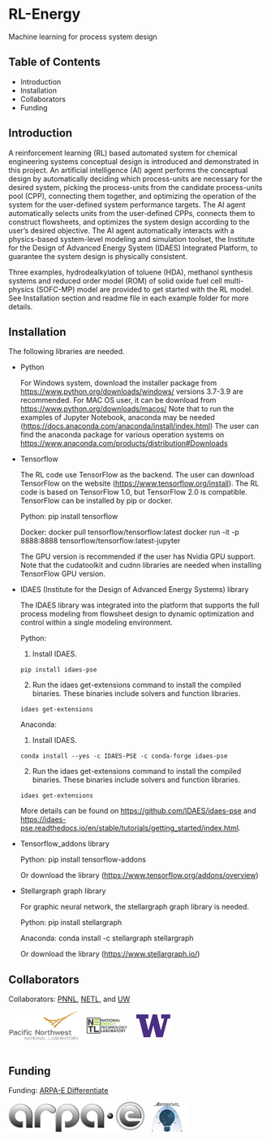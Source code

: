 # RL-Energy
Machine learning for process system design
## Table of Contents
* Introduction
* Installation
* Collaborators
* Funding
## Introduction
A reinforcement learning (RL) based automated system for chemical engineering systems conceptual design is introduced and demonstrated in this project. An artificial intelligence (AI) agent performs the conceptual design by automatically deciding which process-units are necessary for the desired system, picking the process-units from the candidate process-units pool (CPP), connecting them together, and optimizing the operation of the system for the user-defined system performance targets. The AI agent automatically selects units from the user-defined CPPs, connects them to construct flowsheets, and optimizes the system design according to the user’s desired objective. The AI agent automatically interacts with a physics-based system-level modeling and simulation toolset, the Institute for the Design of Advanced Energy System (IDAES) Integrated Platform, to guarantee the system design is physically consistent.

Three examples, hydrodealkylation of toluene (HDA), methanol synthesis systems and reduced order model (ROM) of solid oxide fuel cell multi-physics (SOFC-MP) model are provided to get started with the RL model. See Installation section and readme file in each example folder for more details.
## Installation

The following libraries are needed.
* Python

  For Windows system, download the installer package from https://www.python.org/downloads/windows/ versions 3.7-3.9 are recommended. For MAC OS user, it can be   download from https://www.python.org/downloads/macos/ 
Note that to run the examples of Jupyter Notebook, anaconda may be needed (https://docs.anaconda.com/anaconda/install/index.html)
The user can find the anaconda package for various operation systems on https://www.anaconda.com/products/distribution#Downloads 
* Tensorflow

  The RL code use TensorFlow as the backend. The user can download TensorFlow on the website (https://www.tensorflow.org/install). The RL code is based on TensorFlow 1.0, but TensorFlow 2.0 is compatible. TensorFlow can be installed by pip or docker. 

  Python:
  pip install tensorflow

  Docker:
  docker pull tensorflow/tensorflow:latest 
  docker run -it -p 8888:8888 tensorflow/tensorflow:latest-jupyter

  The GPU version is recommended if the user has Nvidia GPU support. Note that the cudatoolkit and cudnn libraries are needed when installing TensorFlow GPU version.
* IDAES (Institute for the Design of Advanced Energy Systems) library
  
  The IDAES library was integrated into the platform that supports the full process modeling from flowsheet design to dynamic optimization and control within a single modeling environment.

  Python:
  1.	Install IDAES.
  
      pip install idaes-pse
    
  2.	Run the idaes get-extensions command to install the compiled binaries. These binaries include solvers and function libraries.
  
      idaes get-extensions

  Anaconda:
  1.	Install IDAES.
  
      conda install --yes -c IDAES-PSE -c conda-forge idaes-pse
  
  2.	Run the idaes get-extensions command to install the compiled binaries. These binaries include solvers and function libraries.
  
      idaes get-extensions

  More details can be found on https://github.com/IDAES/idaes-pse and https://idaes-pse.readthedocs.io/en/stable/tutorials/getting_started/index.html.


* Tensorflow_addons library 
  
  Python:
  pip install tensorflow-addons

  Or download the library (https://www.tensorflow.org/addons/overview)
  
* Stellargraph graph library
  
  For graphic neural network, the stellargraph graph library is needed. 

  Python:
  pip install stellargraph

  Anaconda:
  conda install -c stellargraph stellargraph

  Or download the library (https://www.stellargraph.io/) 

## Collaborators
Collaborators: [PNNL](https://www.pnnl.gov/), [NETL](https://www.netl.doe.gov/), and [UW](https://www.washington.edu/) 

<img src="./docs/images/Pacific_Northwest_National_Laboratory_logo.svg.png" alt="PNNL-logo" height="60" img align="left"> <img src="./docs/images/NETL.png" alt="NETL-logo" height="60" img align="center"> <img src="./docs/images/UW.png" alt="UW-logo" height="45" img align="center"> 
<br/><br/>

## Funding
Funding: [ARPA-E Differentiate](https://arpa-e.energy.gov/technologies/programs/differentiate)

<img src="./docs/images/ARPA-E_logo_2021.png" alt="ARPAE-logo" height="60" img align="center"> <img src="./docs/images/Differentiate.png" alt="differentiate-logo" height="60" img align="center">  
<br/><br/>
